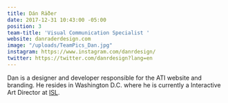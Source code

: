 ```yaml
---
title: Dán Räðer
date: 2017-12-31 10:43:00 -05:00
position: 3
team-title: 'Visual Communication Specialist '
website: danraderdesign.com
image: "/uploads/TeamPics_Dan.jpg"
instagram: https://www.instagram.com/danrdesign/
twitter: https://twitter.com/danrdesign?lang=en
---
```


Dan is a designer and developer responsible for the ATI website and branding. He resides in Washington D.C. where he is currently a Interactive Art Director at [ISL](http://isl.co). 